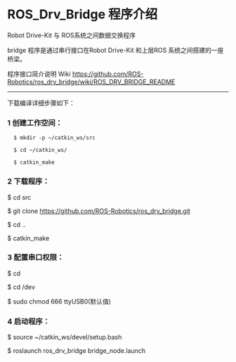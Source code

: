 # ROS_Drv_Bridge 程序介绍

Robot Drive-Kit 与 ROS系统之间数据交换程序

bridge 程序是通过串行接口在Robot Drive-Kit 和上层ROS 系统之间搭建的一座桥梁。

程序接口简介说明 Wiki https://github.com/ROS-Robotics/ros_drv_bridge/wiki/ROS_DRV_BRIDGE_README

**********************************************************************

下载编译详细步骤如下：

### 1 创建工作空间：

      $ mkdir -p ~/catkin_ws/src

      $ cd ~/catkin_ws/

      $ catkin_make

### 2 下载程序：

$ cd src

$ git clone https://github.com/ROS-Robotics/ros_drv_bridge.git

$ cd ..

$ catkin_make

### 3 配置串口权限：

$ cd

$ cd /dev

$ sudo chmod 666 ttyUSB0(默认值)

### 4 启动程序：

$ source ~/catkin_ws/devel/setup.bash

$ roslaunch ros_drv_bridge bridge_node.launch





